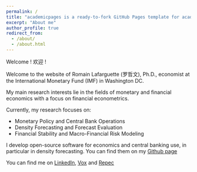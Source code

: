 ```yaml
---
permalink: /
title: "academicpages is a ready-to-fork GitHub Pages template for academic personal websites"
excerpt: "About me"
author_profile: true
redirect_from: 
  - /about/
  - /about.html
---
```


Welcome ! 欢迎 !


Welcome to the website of Romain Lafarguette (罗哲文), Ph.D., economist at the
International Monetary Fund (IMF) in Washington DC.


My  main research  interests  lie  in the  fields  of  monetary and  financial
economics with a focus on financial econometrics.


Currently, my research focuses on:
- Monetary Policy and Central Bank Operations
- Density Forecasting and Forecast Evaluation
- Financial Stability and Macro-Financial Risk Modeling


I develop open-source software for economics and central banking use, in
particular in density forecasting. You can find them on my [Github page](https://github.com/romainlafarguette)


You can find me on [LinkedIn](https://www.linkedin.com/in/romain-lafarguette-%E7%BD%97%E5%93%B2%E6%96%87%EF%BC%89-24482a17?), [Vox](http://www.voxeu.org/person/romain-lafarguette) and [Repec](http://www.voxeu.org/person/romain-lafarguette)

